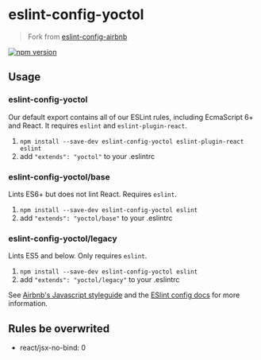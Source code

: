 # eslint-config-yoctol

> Fork from [eslint-config-airbnb](https://github.com/airbnb/javascript/tree/master/packages/eslint-config-airbnb)

[![npm version](https://badge.fury.io/js/eslint-config-yoctol.svg)](http://badge.fury.io/js/eslint-config-yoctol)

## Usage

### eslint-config-yoctol

Our default export contains all of our ESLint rules, including EcmaScript 6+
and React. It requires `eslint` and `eslint-plugin-react`.

1. `npm install --save-dev eslint-config-yoctol eslint-plugin-react eslint`
2. add `"extends": "yoctol"` to your .eslintrc

### eslint-config-yoctol/base

Lints ES6+ but does not lint React. Requires `eslint`.

1. `npm install --save-dev eslint-config-yoctol eslint`
2. add `"extends": "yoctol/base"` to your .eslintrc

### eslint-config-yoctol/legacy

Lints ES5 and below. Only requires `eslint`.

1. `npm install --save-dev eslint-config-yoctol eslint`
2. add `"extends": "yoctol/legacy"` to your .eslintrc

See [Airbnb's Javascript styleguide](https://github.com/yoctol/javascript) and
the [ESlint config docs](http://eslint.org/docs/user-guide/configuring#extending-configuration-files)
for more information.

## Rules be overwrited 

- react/jsx-no-bind: 0
